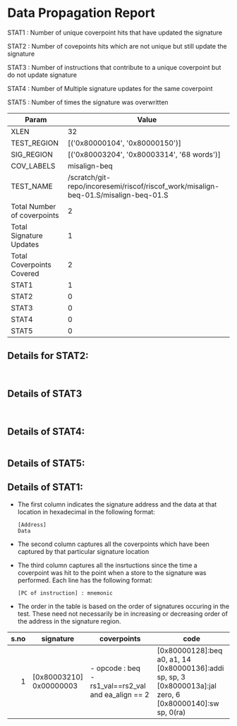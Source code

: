 
# Data Propagation Report

STAT1 : Number of unique coverpoint hits that have updated the signature

STAT2 : Number of covepoints hits which are not unique but still update the signature

STAT3 : Number of instructions that contribute to a unique coverpoint but do not update signature

STAT4 : Number of Multiple signature updates for the same coverpoint

STAT5 : Number of times the signature was overwritten

| Param                     | Value    |
|---------------------------|----------|
| XLEN                      | 32      |
| TEST_REGION               | [('0x80000104', '0x80000150')]      |
| SIG_REGION                | [('0x80003204', '0x80003314', '68 words')]      |
| COV_LABELS                | misalign-beq      |
| TEST_NAME                 | /scratch/git-repo/incoresemi/riscof/riscof_work/misalign-beq-01.S/misalign-beq-01.S    |
| Total Number of coverpoints| 2     |
| Total Signature Updates   | 1      |
| Total Coverpoints Covered | 2      |
| STAT1                     | 1      |
| STAT2                     | 0      |
| STAT3                     | 0     |
| STAT4                     | 0     |
| STAT5                     | 0     |

## Details for STAT2:

```


```

## Details of STAT3

```


```

## Details of STAT4:

```

```

## Details of STAT5:



## Details of STAT1:

- The first column indicates the signature address and the data at that location in hexadecimal in the following format: 
  ```
  [Address]
  Data
  ```

- The second column captures all the coverpoints which have been captured by that particular signature location

- The third column captures all the insrtuctions since the time a coverpoint was
  hit to the point when a store to the signature was performed. Each line has
  the following format:
  ```
  [PC of instruction] : mnemonic
  ```
- The order in the table is based on the order of signatures occuring in the
  test. These need not necessarily be in increasing or decreasing order of the
  address in the signature region.

|s.no|        signature         |                         coverpoints                         |                                                           code                                                            |
|---:|--------------------------|-------------------------------------------------------------|---------------------------------------------------------------------------------------------------------------------------|
|   1|[0x80003210]<br>0x00000003|- opcode : beq<br> -  rs1_val==rs2_val and ea_align == 2<br> |[0x80000128]:beq a0, a1, 14<br> [0x80000136]:addi sp, sp, 3<br> [0x8000013a]:jal zero, 6<br> [0x80000140]:sw sp, 0(ra)<br> |
